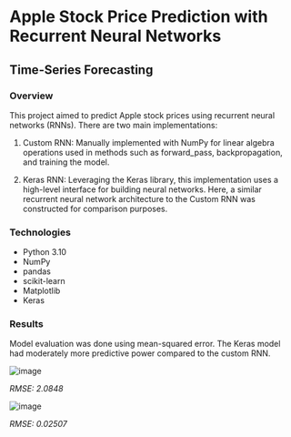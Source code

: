 # Apple Stock Price Prediction with Recurrent Neural Networks
## Time-Series Forecasting
### Overview
This project aimed to predict Apple stock prices using recurrent neural networks (RNNs). There are two main implementations:

1. Custom RNN: Manually implemented with NumPy for linear algebra operations used in methods such as forward_pass, backpropagation, and training the model.

2. Keras RNN: Leveraging the Keras library, this implementation uses a high-level interface for building neural networks. Here, a similar recurrent neural network architecture to the Custom RNN was constructed for comparison purposes.

### Technologies 
- Python 3.10
- NumPy
- pandas
- scikit-learn
- Matplotlib
- Keras

### Results
Model evaluation was done using mean-squared error. The Keras model had moderately more predictive power compared to the custom RNN.


![image](https://github.com/JSB-0/RNN_4375/assets/18308535/94ff253a-a486-4330-8082-58cce734fbbd)

*RMSE: 2.0848*


![image](https://github.com/JSB-0/RNN_4375/assets/18308535/21a8a65f-3adf-4e52-886a-232f3f5db2ff)

*RMSE: 0.02507*

